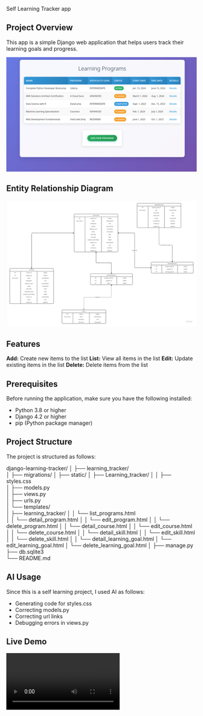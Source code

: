 Self Learning Tracker app

## Project Overview

This app is a simple Django web application that helps users track their learning goals and progress.

![App Screenshot](app_screenshot.png)


## Entity Relationship Diagram 

![ERD](ERD.png)


## Features

**Add:** Create new items to the list
**List:** View all items in the list
**Edit:** Update existing items in the list
**Delete:** Delete items from the list

## Prerequisites

Before running the application, make sure you have the following installed:

- Python 3.8 or higher
- Django 4.2 or higher
- pip (Python package manager)

## Project Structure

The project is structured as follows:

django-learning-tracker/
│
├── learning_tracker/               
│   ├── migrations/
│   ├── static/
│       ├── Learning_tracker/
│       │   ├── styles.css    
│   ├── models.py          
│   ├── views.py           
│   ├── urls.py             
│   └── templates/  
│       ├── learning_tracker/
│       │   └── list_programs.html  
│       │   └── detail_program.html 
│       │   └── edit_program.html 
│       │   └── delete_program.html 
│       │   └── detail_course.html 
│       │   └── edit_course.html 
│       │   └── delete_course.html 
│       │   └── detail_skill.html 
│       │   └── edit_skill.html 
│       │   └── delete_skill.html 
│       │   └── detail_learning_goal.html 
│       └── edit_learning_goal.html 
│       └── delete_learning_goal.html 
│
├── manage.py               
├── db.sqlite3              
└── README.md               


## AI Usage 

Since this is a self learning project, I used AI as follows:
- Generating code for styles.css
- Correcting models.py
- Correcting url links
- Debugging errors in views.py


## Live Demo

![Live Demo](live_demo.mkv)